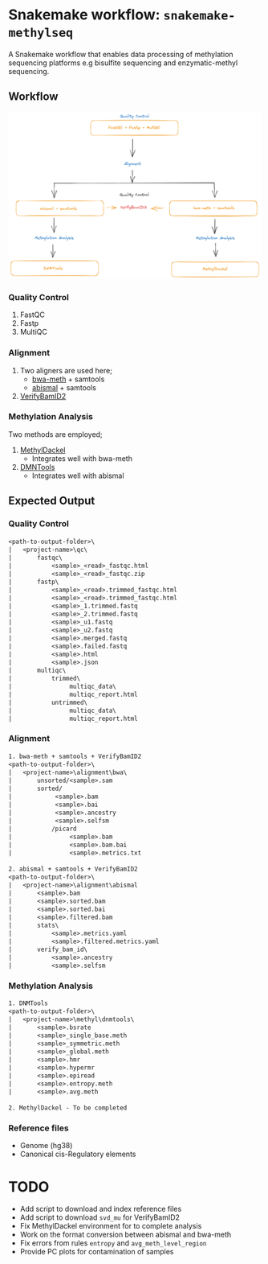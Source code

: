 # Snakemake workflow: `snakemake-methylseq`

A Snakemake workflow that enables data processing of methylation sequencing platforms e.g
    bisulfite sequencing and enzymatic-methyl sequencing.


## Workflow

![Pipeline-Workflow](img/snakemake-methylseq-workflow.png)

### Quality Control
1. FastQC
2. Fastp
3. MultiQC

### Alignment
1. Two aligners are used here;
    - [bwa-meth](https://github.com/brentp/bwa-meth) + samtools
    - [abismal](https://github.com/smithlabcode/abismal) + samtools
2. [VerifyBamID2](https://github.com/Griffan/VerifyBamID)

### Methylation Analysis
Two methods are employed;
1. [MethylDackel](https://github.com/dpryan79/MethylDackel)
    - Integrates well with bwa-meth
2. [DMNTools](https://dnmtools.readthedocs.io/en/latest/)
    - Integrates well with abismal

## Expected Output

### Quality Control
    <path-to-output-folder>\
    |   <project-name>\qc\
    |       fastqc\
    |           <sample>_<read>_fastqc.html
    |           <sample>_<read>_fastqc.zip
    |       fastp\
    |           <sample>_<read>.trimmed_fastqc.html
    |           <sample>_<read>.trimmed_fastqc.html
    |           <sample>_1.trimmed.fastq
    |           <sample>_2.trimmed.fastq
    |           <sample>_u1.fastq
    |           <sample>_u2.fastq
    |           <sample>.merged.fastq
    |           <sample>.failed.fastq
    |           <sample>.html
    |           <sample>.json
    |       multiqc\
    |           trimmed\
    |                multiqc_data\
    |                multiqc_report.html
    |           untrimmed\
    |                multiqc_data\
    |                multiqc_report.html

### Alignment
    1. bwa-meth + samtools + VerifyBamID2
    <path-to-output-folder>\
    |   <project-name>\alignment\bwa\
    |       unsorted/<sample>.sam
    |       sorted/
    |            <sample>.bam
    |            <sample>.bai
    |            <sample>.ancestry
    |            <sample>.selfsm
    |           /picard
    |                <sample>.bam
    |                <sample>.bam.bai
    |                <sample>.metrics.txt

    2. abismal + samtools + VerifyBamID2
    <path-to-output-folder>\
    |   <project-name>\alignment\abismal
    |       <sample>.bam
    |       <sample>.sorted.bam
    |       <sample>.sorted.bai
    |       <sample>.filtered.bam
    |       stats\
    |           <sample>.metrics.yaml
    |           <sample>.filtered.metrics.yaml
    |       verify_bam_id\
    |           <sample>.ancestry
    |           <sample>.selfsm

### Methylation Analysis
    1. DNMTools
    <path-to-output-folder>\
    |   <project-name>\methyl\dnmtools\
    |       <sample>.bsrate
    |       <sample>_single_base.meth
    |       <sample>_symmetric.meth
    |       <sample>_global.meth
    |       <sample>.hmr
    |       <sample>.hypermr
    |       <sample>.epiread
    |       <sample>.entropy.meth
    |       <sample>.avg.meth

    2. MethylDackel - To be completed


### Reference files
- Genome (hg38)
- Canonical cis-Regulatory elements

# TODO

- Add script to download and index reference files
- Add script to download `svd_mu` for VerifyBamID2
- Fix MethylDackel environment for to complete analysis
- Work on the format conversion between abismal and bwa-meth
- Fix errors from rules `entropy` and `avg_meth_level_region`
- Provide PC plots for contamination of samples